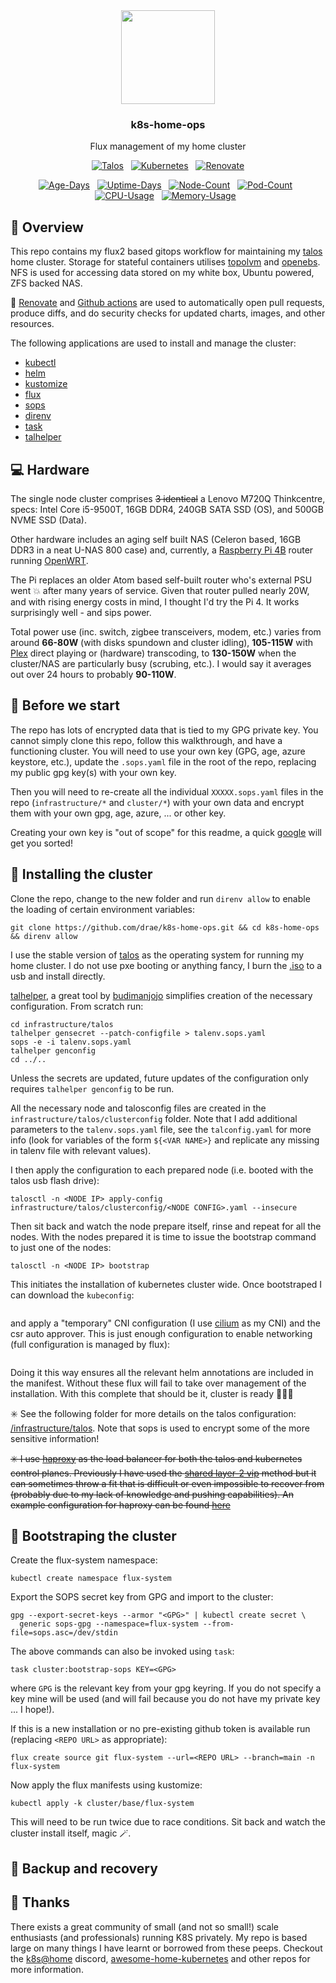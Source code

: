 <div align="center">

<img src="https://www.starstreak.net/kube+star.png" align="center" height="150px">

### k8s-home-ops

Flux management of my home cluster

</div>

<div align="center">

[![Talos](https://img.shields.io/endpoint?url=https%3A%2F%2Fkromgo.starstreak.net%2Ftalos_version&style=for-the-badge&logo=talos&logoColor=white&color=blue&label=%20)](https://talos.dev)&nbsp;&nbsp;
[![Kubernetes](https://img.shields.io/endpoint?url=https%3A%2F%2Fkromgo.starstreak.net%2Fkubernetes_version&style=for-the-badge&logo=kubernetes&logoColor=white&color=blue&label=%20)](https://kubernetes.io)&nbsp;&nbsp;
[![Renovate](https://img.shields.io/github/actions/workflow/status/drae/k8s-home-ops/renovate.yaml?branch=main&label=&logo=renovatebot&style=for-the-badge&color=blue)](https://github.com/drae/k8s-home-ops/actions/workflows/renovate.yaml)

</div>

<div align="center">

[![Age-Days](https://img.shields.io/endpoint?url=https%3A%2F%2Fkromgo.starstreak.net%2Fcluster_age_days&style=flat-square&label=Age)](https://github.com/kashalls/kromgo)&nbsp;&nbsp;
[![Uptime-Days](https://img.shields.io/endpoint?url=https%3A%2F%2Fkromgo.starstreak.net%2Fcluster_uptime_days&style=flat-square&label=Uptime)](https://github.com/kashalls/kromgo)&nbsp;&nbsp;
[![Node-Count](https://img.shields.io/endpoint?url=https%3A%2F%2Fkromgo.starstreak.net%2Fcluster_node_count&style=flat-square&label=Nodes)](https://github.com/kashalls/kromgo)&nbsp;&nbsp;
[![Pod-Count](https://img.shields.io/endpoint?url=https%3A%2F%2Fkromgo.starstreak.net%2Fcluster_pod_count&style=flat-square&label=Pods)](https://github.com/kashalls/kromgo)&nbsp;&nbsp;
[![CPU-Usage](https://img.shields.io/endpoint?url=https%3A%2F%2Fkromgo.starstreak.net%2Fcluster_cpu_usage&style=flat-square&label=CPU)](https://github.com/kashalls/kromgo)&nbsp;&nbsp;
[![Memory-Usage](https://img.shields.io/endpoint?url=https%3A%2F%2Fkromgo.starstreak.net%2Fcluster_memory_usage&style=flat-square&label=Memory)](https://github.com/kashalls/kromgo)&nbsp;&nbsp;

</div>

## 👋 Overview

This repo contains my flux2 based gitops workflow for maintaining my [talos](https://talos.dev/) home cluster. Storage for stateful containers utilises [topolvm](https://github.com/topolvm/topolvm) and [openebs](https://openebs.io/). NFS is used for accessing data stored on my white box, Ubuntu powered, ZFS backed NAS.

🤖 [Renovate](https://www.mend.io/free-developer-tools/renovate/) and [Github actions](https://github.com/features/actions) are used to automatically open pull requests, produce diffs, and do security checks for updated charts, images, and other resources.

The following applications are used to install and manage the cluster:

- [kubectl](https://kubernetes.io/docs/tasks/tools/install-kubectl-linux/)
- [helm](https://helm.sh/)
- [kustomize](https://kustomize.io/)
- [flux](https://fluxcd.io/docs/installation/)
- [sops](https://github.com/mozilla/sops/)
- [direnv](https://direnv.net/)
- [task](https://taskfile.dev/)
- [talhelper](https://github.com/budimanjojo/talhelper)

## 💻 Hardware

The single node cluster comprises ~~3 identical~~ a Lenovo M720Q Thinkcentre, specs: Intel Core i5-9500T, 16GB DDR4, 240GB SATA SSD (OS), and 500GB NVME SSD (Data).

Other hardware includes an aging self built NAS (Celeron based, 16GB DDR3 in a neat U-NAS 800 case) and, currently, a [Raspberry Pi 4B](https://www.raspberrypi.org/) router running [OpenWRT](https://openwrt.org).

The Pi replaces an older Atom based self-built router who's external PSU went 💥 after many years of service. Given that router pulled nearly 20W, and with rising energy costs in mind, I thought I'd try the Pi 4. It works surprisingly well - and sips power.

Total power use (inc. switch, zigbee transceivers, modem, etc.) varies from around **66-80W** (with disks spundown and cluster idling), **105-115W** with [Plex](https://plex.tv) direct playing or (hardware) transcoding, to **130-150W** when the cluster/NAS are particularly busy (scrubing, etc.). I would say it averages out over 24 hours to probably **90-110W**.

## 🤔 Before we start

The repo has lots of encrypted data that is tied to my GPG private key. You cannot simply clone this repo, follow this walkthrough, and have a functioning cluster. You will need to use your own key (GPG, age, azure keystore, etc.), update the `.sops.yaml` file in the root of the repo, replacing my public gpg key(s) with your own key.

Then you will need to re-create all the individual `XXXXX.sops.yaml` files in the repo (`infrastructure/*` and `cluster/*`) with your own data and encrypt them with your own gpg, age, azure, ... or other key.

Creating your own key is "out of scope" for this readme, a quick [google](https://www.google.com/) will get you sorted!

## 💾 Installing the cluster

Clone the repo, change to the new folder and run `direnv allow` to enable the loading of certain environment variables:

```
git clone https://github.com/drae/k8s-home-ops.git && cd k8s-home-ops && direnv allow
```

I use the stable version of [talos](https://talos.dev) as the operating system for running my home cluster. I do not use pxe booting or anything fancy, I burn the [.iso](https://github.com/siderolabs/talos/releases) to a usb and install directly.

[talhelper](https://github.com/budimanjojo/talhelper), a great tool by [budimanjojo](https://github.com/budimanjojo/) simplifies creation of the necessary configuration. From scratch run:

```
cd infrastructure/talos
talhelper gensecret --patch-configfile > talenv.sops.yaml
sops -e -i talenv.sops.yaml
talhelper genconfig
cd ../..
```

Unless the secrets are updated, future updates of the configuration only requires `talhelper genconfig` to be run.

All the necessary node and talosconfig files are created in the `infrastructure/talos/clusterconfig` folder. Note that I add additional parameters to the `talenv.sops.yaml` file, see the `talconfig.yaml` for more info (look for variables of the form `${<VAR NAME>}` and replicate any missing in talenv file with relevant values).

I then apply the configuration to each prepared node (i.e. booted with the talos usb flash drive):

```
talosctl -n <NODE IP> apply-config infrastructure/talos/clusterconfig/<NODE CONFIG>.yaml --insecure
```

Then sit back and watch the node prepare itself, rinse and repeat for all the nodes. With the nodes prepared it is time to issue the bootstrap command to just one of the nodes:

```
talosctl -n <NODE IP> bootstrap
```

This initiates the installation of kubernetes cluster wide. Once bootstraped I can download the `kubeconfig`:

```

```

and apply a "temporary" CNI configuration (I use [cilium](https://cilium.io/) as my CNI) and the csr auto approver. This is just enough configuration to enable networking (full configuration is managed by flux):

```

```

Doing it this way ensures all the relevant helm annotations are included in the manifest. Without these flux will fail to take over management of the installation. With this complete that should be it, cluster is ready 🎉🎉🎉

✳️ See the following folder for more details on the talos configuration: [/infrastructure/talos](https://github.com/drae/k8s-home-ops/tree/main/infrastructure/talos). Note that sops is used to encrypt some of the more sensitive information!

~~✳️ I use [haproxy](https://haproxy.org) as the load balancer for both the talos and kubernetes control planes. Previously I have used the [shared layer-2 vip](https://www.talos.dev/v1.1/introduction/getting-started/#decide-the-kubernetes-endpoint) method but it can sometimes throw a fit that is difficult or even impossible to recover from (probably due to my lack of knowledge and pushing capabilities). An example configuration for haproxy can be found [here](https://gist.github.com/drae/1208b28545c3c164e10e05915b36bfcc)~~

## 🥾 Bootstraping the cluster

Create the flux-system namespace:

```
kubectl create namespace flux-system
```

Export the SOPS secret key from GPG and import to the cluster:

```
gpg --export-secret-keys --armor "<GPG>" | kubectl create secret \
  generic sops-gpg --namespace=flux-system --from-file=sops.asc=/dev/stdin
```

The above commands can also be invoked using `task`:

```
task cluster:bootstrap-sops KEY=<GPG>
```

where `GPG` is the relevant key from your gpg keyring. If you do not specify a key mine will be used (and will fail because you do not have my private key ... I hope!).

If this is a new installation or no pre-existing github token is available run (replacing `<REPO URL>` as appropriate):

```
flux create source git flux-system --url=<REPO URL> --branch=main -n flux-system
```

Now apply the flux manifests using kustomize:

```
kubectl apply -k cluster/base/flux-system
```

This will need to be run twice due to race conditions. Sit back and watch the cluster install itself, magic 🪄.

## 💽 Backup and recovery

## 🤝 Thanks

There exists a great community of small (and not so small!) scale enthusiasts (and professionals) running K8S privately. My repo is based large on many things I have learnt or borrowed from these peeps. Checkout the [k8s@home](https://discord.gg/DNCynrJ) discord, [awesome-home-kubernetes](https://github.com/k8s-at-home/awesome-home-kubernetes) and other repos for more information.
